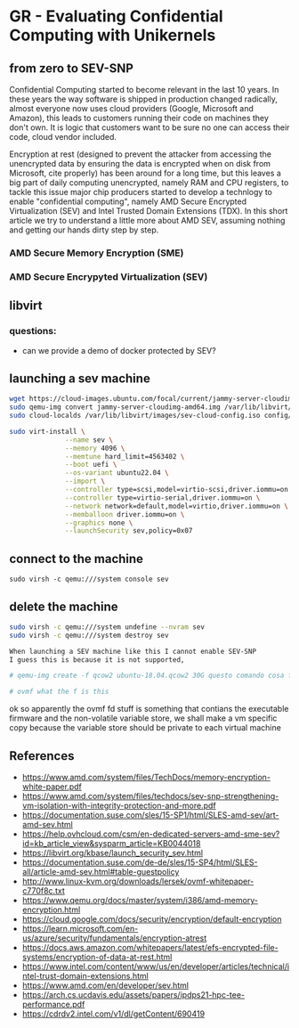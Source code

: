 # GR - Evaluating Confidential Computing with Unikernels

## from zero to SEV-SNP

Confidential Computing started to become relevant in the last 10 years. In these years the way software is shipped in production changed radically, almost everyone now uses cloud providers (Google, Microsoft and Amazon), this leads to customers running their code on machines they don't own. It is logic that customers want to be sure no one can access their code, cloud vendor included.

Encryption  at rest (designed to prevent the attacker from accessing the unencrypted data by ensuring the data is encrypted when on disk from Microsoft, cite properly) has been around for a long time, but this leaves a big part of daily computing unencrypted, namely RAM and CPU registers, to tackle this issue major chip producers started to develop a technlogy to enable "confidential computing", namely AMD Secure Encrypted Virtualization (SEV) and Intel Trusted Domain Extensions (TDX). In this short article we try to understand a little more about AMD SEV, assuming nothing and getting our hands dirty step by step.


### AMD Secure Memory Encryption (SME)
### AMD Secure Encrypyted Virtualization (SEV)



## libvirt

### questions:
+ can we provide a demo of docker protected by SEV?


## launching a sev machine 

```bash
wget https://cloud-images.ubuntu.com/focal/current/jammy-server-cloudimg-amd64.img
sudo qemu-img convert jammy-server-cloudimg-amd64.img /var/lib/libvirt/images/sev.img
sudo cloud-localds /var/lib/libvirt/images/sev-cloud-config.iso config/cloud-config-sev.yml
```

```bash
sudo virt-install \
              --name sev \
              --memory 4096 \
              --memtune hard_limit=4563402 \
              --boot uefi \
              --os-variant ubuntu22.04 \
              --import \
              --controller type=scsi,model=virtio-scsi,driver.iommu=on \
              --controller type=virtio-serial,driver.iommu=on \
              --network network=default,model=virtio,driver.iommu=on \
              --memballoon driver.iommu=on \
              --graphics none \
              --launchSecurity sev,policy=0x07
```

## connect to the machine

`sudo virsh -c qemu:///system console sev`

## delete the machine
```bash
sudo virsh -c qemu:///system undefine --nvram sev
sudo virsh -c qemu:///system destroy sev

When launching a SEV machine like this I cannot enable SEV-SNP
I guess this is because it is not supported, 

# qemu-img create -f qcow2 ubuntu-18.04.qcow2 30G questo comando cosa fa?

# ovmf what the f is this 

```

ok so apparently the ovmf fd stuff is something that contians the executable firmware and the non-volatile variable store,  we shall make a vm specific copy because the variable store 
should be private to each virtual machine


## References
+ https://www.amd.com/system/files/TechDocs/memory-encryption-white-paper.pdf
+ https://www.amd.com/system/files/techdocs/sev-snp-strengthening-vm-isolation-with-integrity-protection-and-more.pdf
+ https://documentation.suse.com/sles/15-SP1/html/SLES-amd-sev/art-amd-sev.html
+ https://help.ovhcloud.com/csm/en-dedicated-servers-amd-sme-sev?id=kb_article_view&sysparm_article=KB0044018
+ https://libvirt.org/kbase/launch_security_sev.html
+ https://documentation.suse.com/de-de/sles/15-SP4/html/SLES-all/article-amd-sev.html#table-guestpolicy
+ http://www.linux-kvm.org/downloads/lersek/ovmf-whitepaper-c770f8c.txt
+ https://www.qemu.org/docs/master/system/i386/amd-memory-encryption.html
+ https://cloud.google.com/docs/security/encryption/default-encryption
+ https://learn.microsoft.com/en-us/azure/security/fundamentals/encryption-atrest
+ https://docs.aws.amazon.com/whitepapers/latest/efs-encrypted-file-systems/encryption-of-data-at-rest.html
+ https://www.intel.com/content/www/us/en/developer/articles/technical/intel-trust-domain-extensions.html
+ https://www.amd.com/en/developer/sev.html
+ https://arch.cs.ucdavis.edu/assets/papers/ipdps21-hpc-tee-performance.pdf
+ https://cdrdv2.intel.com/v1/dl/getContent/690419 